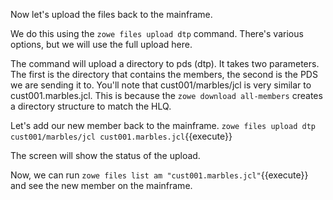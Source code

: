 Now let's upload the files back to the mainframe.  

We do this using the `zowe files upload dtp` command.  There's various options, but we will use the full upload here.

The command will upload a directory to pds (dtp).  It takes two parameters.  The first is the directory that contains the members, the second is the PDS we are sending it to.  You'll note that cust001/marbles/jcl is very similar to cust001.marbles.jcl.  This is because the `zowe download all-members` creates a directory structure to match the HLQ. 

Let's add our new member back to the mainframe.
`zowe files upload dtp cust001/marbles/jcl cust001.marbles.jcl`{{execute}}

The screen will show the status of the upload.  

Now, we can run `zowe files list am "cust001.marbles.jcl"`{{execute}} and see the new member on the mainframe.
